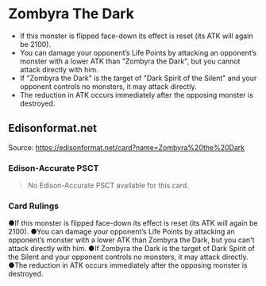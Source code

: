 # Zombyra The Dark

*   If this monster is flipped face-down its effect is reset (its ATK will again be 2100).
*   You can damage your opponent’s Life Points by attacking an opponent’s monster with a lower ATK than "Zombyra the Dark", but you cannot attack directly with him.
*   If "Zombyra the Dark" is the target of "Dark Spirit of the Silent" and your opponent controls no monsters, it may attack directly.
*   The reduction in ATK occurs immediately after the opposing monster is destroyed.

## Edisonformat.net

Source: https://edisonformat.net/card?name=Zombyra%20the%20Dark

### Edison-Accurate PSCT

> No Edison-Accurate PSCT available for this card.

### Card Rulings

●If this monster is flipped face-down its effect is reset (its ATK will again be 2100).
●You can damage your opponent’s Life Points by attacking an opponent’s monster with a lower ATK than Zombyra the Dark, but you can't attack directly with him.
●If Zombyra the Dark is the target of Dark Spirit of the Silent and your opponent controls no monsters, it may attack directly.
●The reduction in ATK occurs immediately after the opposing monster is destroyed.
            